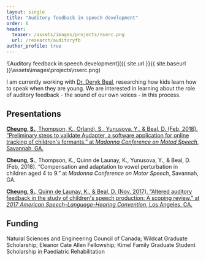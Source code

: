 ```yaml
---
layout: single
title: "Auditory feedback in speech development"
order: 6
header:
  teaser: /assets/images/projects/nserc.png
  url: /research/auditoryfb
author_profile: true
---
```


![Auditory feedback in speech development]({{ site.url }}{{ site.baseurl }}\assets\images\projects\nserc.png)

I am currently working with [Dr. Deryk Beal](https://research.hollandbloorview.ca/scientists/dbeal), researching how kids learn how to speak when they are young. We are interested in learning about the role of auditory feedback - the sound of our own voices - in this process.

## Presentations
[**Cheung, S.**, Thompson, K., Orlandi, S., Yunusova, Y., & Beal, D. (Feb, 2018). “Preliminary steps to validate Audapter, a software application for online tracking of children's formants.” at *Madonna Conference on Motod Speech*, Savannah, GA.](http://dx.doi.org/10.13140/RG.2.2.36054.14409)

**Cheung, S.**, Thompson, K., Quinn de Launay, K., Yunusova, Y., & Beal, D. (Feb, 2018). “Compensation and adaptation to vowel perturbation in children aged 4 to 9.” at *Madonna Conference on Motor Speech*, Savannah, GA.

[**Cheung, S.**, Quinn de Launay, K., & Beal, D. (Nov, 2017). “Altered auditory feedback in the study of children's speech production: A scoping review.” at *2017 American Speech-Language-Hearing Convention*, Los Angeles, CA.](http://dx.doi.org/10.13140/RG.2.2.10906.54722)

## Funding
Natural Sciences and Engineering Council of Canada; Wildcat Graduate Scholarship; Eleanor Cate Allen Fellowship; Kimel Family Graduate Student Scholarship in Paediatric Rehabilitation
